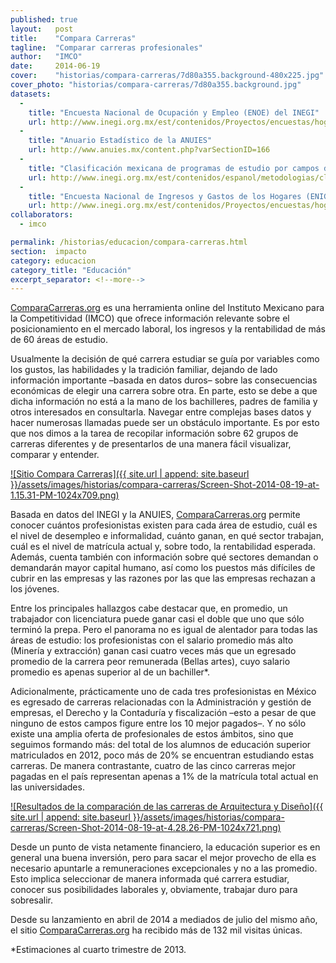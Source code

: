 ```yaml
---
published: true
layout:   post
title:    "Compara Carreras"
tagline:  "Comparar carreras profesionales"
author:   "IMCO"
date:     2014-06-19
cover:    "historias/compara-carreras/7d80a355.background-480x225.jpg"
cover_photo: "historias/compara-carreras/7d80a355.background.jpg"
datasets:
  -
    title: "Encuesta Nacional de Ocupación y Empleo (ENOE) del INEGI"
    url: http://www.inegi.org.mx/est/contenidos/Proyectos/encuestas/hogares/regulares/enoe/
  -
    title: "Anuario Estadístico de la ANUIES"
    url: http://www.anuies.mx/content.php?varSectionID=166
  -
    title: "Clasificación mexicana de programas de estudio por campos de formación académica, elaborada por INEGI, SEP, STPS, ANUIES y CONACYT."
    url: http://www.inegi.org.mx/est/contenidos/espanol/metodologias/clasificadores/CMPE_2011.pdf
  -
    title: "Encuesta Nacional de Ingresos y Gastos de los Hogares (ENIGH) del INEGI (gasto en libros y materiales de las personas que asisten al nivel superior)."
    url: http://www.inegi.org.mx/est/contenidos/Proyectos/encuestas/hogares/regulares/enigh/
collaborators:
  - imco

permalink: /historias/educacion/compara-carreras.html
section:  impacto
category: educacion
category_title: "Educación"
excerpt_separator: <!--more-->
---
```


[ComparaCarreras.org](http://imco.org.mx/comparacarreras/#!/) es una herramienta online del Instituto Mexicano para la Competitividad (IMCO) que ofrece información relevante sobre el posicionamiento en el mercado laboral, los ingresos y la rentabilidad de más de 60 áreas de estudio.

<!--more-->

Usualmente la decisión de qué carrera estudiar se guía por variables como los gustos, las habilidades y la tradición familiar, dejando de lado información importante –basada en datos duros– sobre las consecuencias económicas de elegir una carrera sobre otra. En parte, esto se debe a que dicha información no está a la mano de los bachilleres, padres de familia y otros interesados en consultarla. Navegar entre complejas bases datos y hacer numerosas llamadas puede ser un obstáculo importante. Es por esto que nos dimos a la tarea de recopilar información sobre 62 grupos de carreras diferentes y de presentarlos de una manera fácil visualizar, comparar y entender.

[![Sitio Compara Carreras]({{ site.url | append: site.baseurl }}/assets/images/historias/compara-carreras/Screen-Shot-2014-08-19-at-1.15.31-PM-1024x709.png)](http://imco.org.mx/comparacarreras/)

Basada en datos del INEGI y la ANUIES, [ComparaCarreras.org](http://imco.org.mx/comparacarreras/#!/) permite conocer cuántos profesionistas existen para cada área de estudio, cuál es el nivel de desempleo e informalidad, cuánto ganan, en qué sector trabajan, cuál es el nivel de matrícula actual y, sobre todo, la rentabilidad esperada. Además, cuenta también con información sobre qué sectores demandan o demandarán mayor capital humano, así como los puestos más difíciles de cubrir en las empresas y las razones por las que las empresas rechazan a los jóvenes.

Entre los principales hallazgos cabe destacar que, en promedio, un trabajador con licenciatura puede ganar casi el doble que uno que sólo terminó la prepa. Pero el panorama no es igual de alentador para todas las áreas de estudio: los profesionistas con el salario promedio más alto (Minería y extracción) ganan casi cuatro veces más que un egresado promedio de la carrera peor remunerada (Bellas artes), cuyo salario promedio es apenas superior al de un bachiller*.

Adicionalmente, prácticamente uno de cada tres profesionistas en México es egresado de carreras relacionadas con la Administración y gestión de empresas, el Derecho y la Contaduría y fiscalización –esto a pesar de que ninguno de estos campos figure entre los 10 mejor pagados–. Y no sólo existe una amplia oferta de profesionales de estos ámbitos, sino que seguimos formando más: del total de los alumnos de educación superior matriculados en 2012, poco más de 20% se encuentran estudiando estas carreras. De manera contrastante, cuatro de las cinco carreras mejor pagadas en el país representan apenas a 1% de la matrícula total actual en las universidades.

[![Resultados de la comparación de las carreras de Arquitectura y Diseño]({{ site.url | append: site.baseurl }}/assets/images/historias/compara-carreras/Screen-Shot-2014-08-19-at-4.28.26-PM-1024x721.png)](http://imco.org.mx/comparacarreras/#!/resultados/531+214)

Desde un punto de vista netamente financiero, la educación superior es en general una buena inversión, pero para sacar el mejor provecho de ella es necesario apuntarle a remuneraciones excepcionales y no a las promedio. Esto implica seleccionar de manera informada qué carrera estudiar, conocer sus posibilidades laborales y, obviamente, trabajar duro para sobresalir.

Desde su lanzamiento en abril de 2014 a mediados de julio del mismo año, el sitio [ComparaCarreras.org](http://imco.org.mx/comparacarreras/#!/) ha recibido más de 132 mil visitas únicas.

*Estimaciones al cuarto trimestre de 2013.
